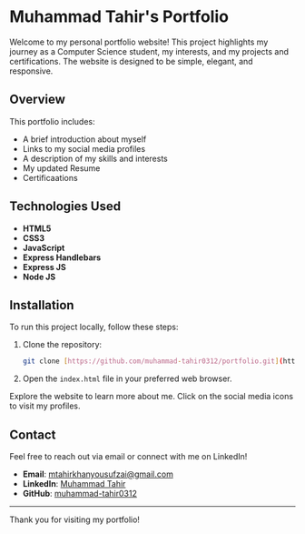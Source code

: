 # Muhammad Tahir's Portfolio

Welcome to my personal portfolio website! This project highlights my journey as a Computer Science student, my interests, and my projects and certifications. The website is designed to be simple, elegant, and responsive.

## Overview

This portfolio includes:

- A brief introduction about myself
- Links to my social media profiles
- A description of my skills and interests
- My updated Resume
- Certificaations

## Technologies Used

- **HTML5**
- **CSS3**
- **JavaScript**
- **Express Handlebars**
- **Express JS**
- **Node JS**

## Installation

To run this project locally, follow these steps:

1. Clone the repository:
    ```bash
    git clone [https://github.com/muhammad-tahir0312/portfolio.git](https://github.com/muhammad-tahir0312/My-Portfolio)
    ```
2. Open the `index.html` file in your preferred web browser.

Explore the website to learn more about me. Click on the social media icons to visit my profiles.

## Contact

Feel free to reach out via email or connect with me on LinkedIn!

- **Email**: [mtahirkhanyousufzai@gmail.com](mailto:mtahirkhanyousufzai@gmail.com)
- **LinkedIn**: [Muhammad Tahir](https://www.linkedin.com/in/muhammad-tahir-0ab1291b2/)
- **GitHub**: [muhammad-tahir0312](https://github.com/muhammad-tahir0312)

---

Thank you for visiting my portfolio!
